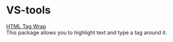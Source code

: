 VS-tools
========


[HTML Tag Wrap](https://marketplace.visualstudio.com/items?itemName=bradgashler.htmltagwrap)  
This package allows you to highlight text and type a tag around it.
